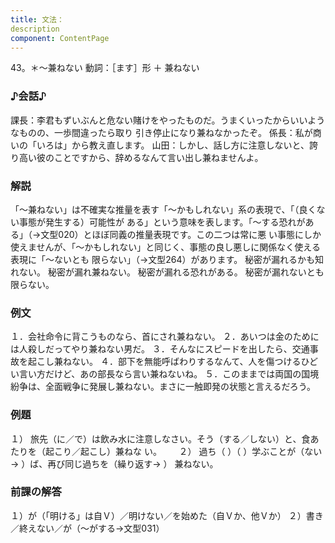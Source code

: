 ```yaml
---
title: 文法：
description
component: ContentPage
---
```



43。＊～兼ねない
動詞：［ます］形 ＋ 兼ねない
### ♪会話♪
課長：李君もずいぶんと危ない賭けをやったものだ。うまくいったからいいようなものの、一歩間違ったら取り 引き停止になり兼ねなかったぞ。
係長：私が商いの「いろは」から教え直します。 山田：しかし、話し方に注意しないと、誇り高い彼のことですから、辞めるなんて言い出し兼ねませんよ。
### 解説
「～兼ねない」は不確実な推量を表す「～かもしれない」系の表現で、「（良くない事態が発生する）可能性が ある」という意味を表します。「～する恐れがある」（→文型020）とほぼ同義の推量表現です。この二つは常に悪 い事態にしか使えませんが、「～かもしれない」と同じく、事態の良し悪しに関係なく使える表現に「～ないとも 限らない」（→文型264）があります。
秘密が漏れるかも知れない。
秘密が漏れ兼ねない。
秘密が漏れる恐れがある。
秘密が漏れないとも限らない。
### 例文
１．会社命令に背こうものなら、首にされ兼ねない。
２．あいつは金のためには人殺しだってやり兼ねない男だ。
３．そんなにスピードを出したら、交通事故を起こし兼ねない。
４．部下を無能呼ばわりするなんて、人を傷つけるひどい言い方だけど、あの部長なら言い兼ねないね。
５．このままでは両国の国境紛争は、全面戦争に発展し兼ねない。まさに一触即発の状態と言えるだろう。
### 例題
１） 旅先（に／で）は飲み水に注意しなさい。そう（する／しない）と、食あたりを（起こり／起こし）兼ねな
い。      
２） 過ち（ ）（ ）学ぶことが（ない→ ）ば、再び同じ過ちを（繰り返す→ ） 兼ねない。
### 前課の解答
１）が（「明ける」は自Ｖ）／明けない／を始めた（自Ｖか、他Ｖか）
２）書き／終えない／が（～がする→文型031）
